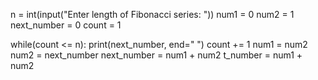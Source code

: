 n = int(input("Enter length of Fibonacci series: "))
num1 = 0
num2 = 1
next_number = 0
count = 1
  
while(count <= n):
    print(next_number, end=" ")
    count += 1
    num1 = num2
    num2 = next_number
    next_number = num1 + num2
    t_number = num1 + num2
